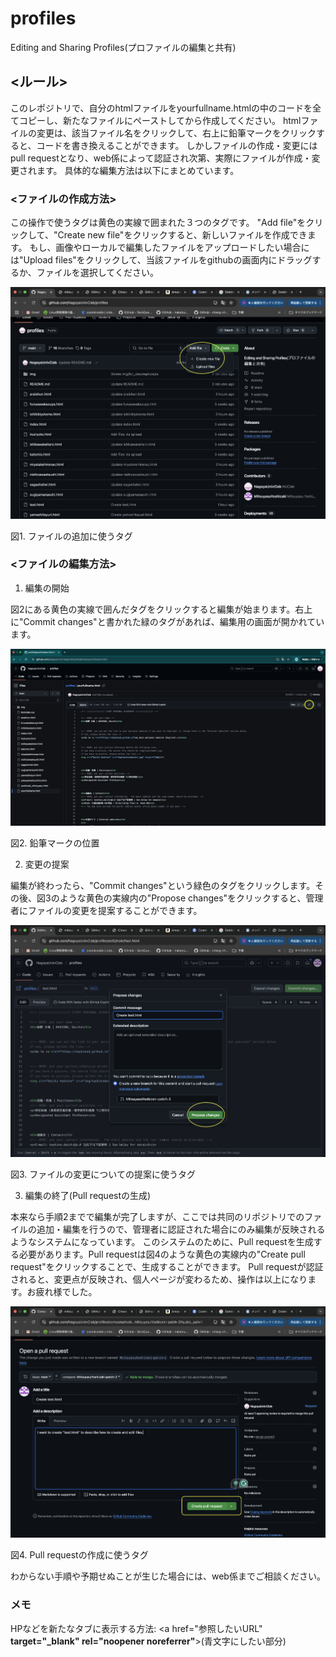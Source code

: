 # profiles
Editing and Sharing Profiles(プロファイルの編集と共有)

## <ルール>
このレポジトリで、自分のhtmlファイルをyourfullname.htmlの中のコードを全てコピーし、新たなファイルにペーストしてから作成してください。
htmlファイルの変更は、該当ファイル名をクリックして、右上に鉛筆マークをクリックすると、コードを書き換えることができます。
しかしファイルの作成・変更にはpull requestとなり、web係によって認証され次第、実際にファイルが作成・変更されます。
具体的な編集方法は以下にまとめています。


### <ファイルの作成方法>
この操作で使うタグは黄色の実線で囲まれた３つのタグです。
"Add file"をクリックして、"Create new file"をクリックすると、新しいファイルを作成できます。
もし、画像やローカルで編集したファイルをアップロードしたい場合には"Upload files"をクリックして、当該ファイルをgithubの画面内にドラッグするか、ファイルを選択してください。

![ファイルの作成方法](img/for_description/add_files.png)

図1. ファイルの追加に使うタグ

### <ファイルの編集方法>
1. 編集の開始

図2にある黄色の実線で囲んだタグをクリックすると編集が始まります。右上に"Commit changes"と書かれた緑のタグがあれば、編集用の画面が開かれています。

![ファイルの編集方法1：編集の開始](img/for_description/editing_files.png)

図2. 鉛筆マークの位置


2. 変更の提案

編集が終わったら、"Commit changes"という緑色のタグをクリックします。その後、図3のような黄色の実線内の"Propose changes"をクリックすると、管理者にファイルの変更を提案することができます。
<!--そして上の小さなセルには、どのファイルを編集したか(例：Update _yourname_.html)を記入してください。-->

![ファイルの編集方法2 : 変更の提案](img/for_description/proposing_changes.png)

図3. ファイルの変更についての提案に使うタグ


3. 編集の終了(Pull requestの生成)

本来なら手順2までで編集が完了しますが、ここでは共同のリポジトリでのファイルの追加・編集を行うので、管理者に認証された場合にのみ編集が反映されるようなシステムになっています。
このシステムのために、Pull requestを生成する必要があります。Pull requestは図4のような黄色の実線内の"Create pull request"をクリックすることで、生成することができます。
Pull requestが認証されると、変更点が反映され、個人ページが変わるため、操作は以上になります。お疲れ様でした。

![ファイルの編集方法2：編集の終了(Pull requestの生成)](img/for_description/create_PR.png)

図4. Pull requestの作成に使うタグ
<!--![Pull requestの承認]()-->

わからない手順や予期せぬことが生じた場合には、web係までご相談ください。

### メモ
HPなどを新たなタブに表示する方法: <a href="参照したいURL" **target="_blank" rel="noopener noreferrer"**>(青文字にしたい部分)</a>
